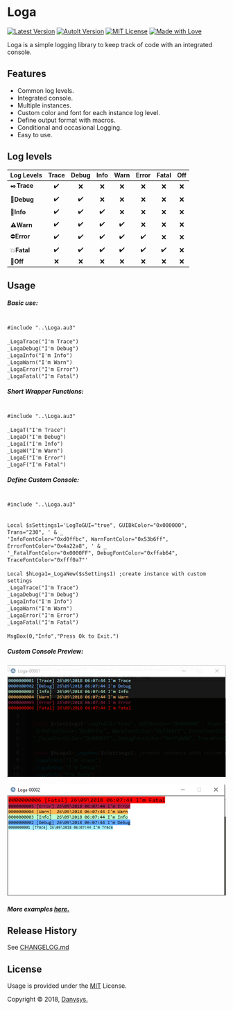 # Loga

[![Latest Version](https://img.shields.io/badge/Latest-v1.0.2-green.svg)]()
[![AutoIt Version](https://img.shields.io/badge/AutoIt-3.3.14.5-blue.svg)]()
[![MIT License](https://img.shields.io/github/license/mashape/apistatus.svg)]()
[![Made with Love](https://img.shields.io/badge/Made%20with-%E2%9D%A4-red.svg?colorB=e31b23)]()


Loga is a simple logging library to keep track of code with an integrated console.


## Features
* Common log levels.
* Integrated console.
* Multiple instances.
* Custom color and font for each instance log level.
* Define output format with macros.
* Conditional and occasional Logging.
* Easy to use.

## Log levels
| **Log Levels** | **Trace** | **Debug** | **Info** | **Warn** | **Error** | **Fatal** | **Off** |
|:---|:---:|:---:|:---:|:---:|:---:|:---:|:---:|
| ✒️**Trace**  | ✔️ | ❌ | ❌ | ❌ | ❌ | ❌ | ❌ |
| 🐞**Debug** |  ✔️ | ✔️ | ❌ | ❌ | ❌ | ❌ | ❌ |
| 📢**Info** |  ✔️ | ✔️ | ✔️ | ❌ | ❌ | ❌ | ❌ |
| ⚠️**Warn** |  ✔️ | ✔️ | ✔️ | ✔️ | ❌ | ❌ | ❌ |
| ⛔️**Error** |  ✔️ | ✔️ | ✔️ | ✔️ | ✔️ | ❌ | ❌ |
| 💥**Fatal** |  ✔️ | ✔️ | ✔️ | ✔️ | ✔️ | ✔️ | ❌ |
| 🚫**Off** |  ❌ | ❌ | ❌ | ❌ | ❌ | ❌ | ❌ |

## Usage

##### Basic use:
```autoit

#include "..\Loga.au3"

_LogaTrace("I'm Trace")
_LogaDebug("I'm Debug")
_LogaInfo("I'm Info")
_LogaWarn("I'm Warn")
_LogaError("I'm Error")
_LogaFatal("I'm Fatal")

```
##### Short Wrapper Functions:

```autoit

#include "..\Loga.au3"

_LogaT("I'm Trace")
_LogaD("I'm Debug")
_LogaI("I'm Info")
_LogaW("I'm Warn")
_LogaE("I'm Error")
_LogaF("I'm Fatal")

```

##### Define Custom Console:
```autoit

#include "..\Loga.au3"


Local $sSettings1='LogToGUI="true", GUIBkColor="0x000000", Trans="230", ' & _
'InfoFontColor="0xd0ffbc", WarnFontColor="0x53b6ff", ErrorFontColor="0x4a22a8", ' & _
'_FatalFontColor="0x0000FF", DebugFontColor="0xffab64", TraceFontColor="0xfff0a7"'

Local $hLoga1=_LogaNew($sSettings1) ;create instance with custom settings
_LogaTrace("I'm Trace")
_LogaDebug("I'm Debug")
_LogaInfo("I'm Info")
_LogaWarn("I'm Warn")
_LogaError("I'm Error")
_LogaFatal("I'm Fatal")

MsgBox(0,"Info","Press Ok to Exit.")

```

##### Custom Console Preview:
![](https://github.com/DanysysTeam/ProjectsResources/blob/master/Loga/LogaCustomConsole1.png?raw=true)

![](https://github.com/DanysysTeam/ProjectsResources/blob/master/Loga/LogaCustomConsole2.png?raw=true)

##### More examples [here.](/Examples)


## Release History
See [CHANGELOG.md](CHANGELOG.md)


<!-- ## Acknowledgments & Credits -->


## License

Usage is provided under the [MIT](https://choosealicense.com/licenses/mit/) License.

Copyright © 2018, [Danysys.](https://www.danysys.com)